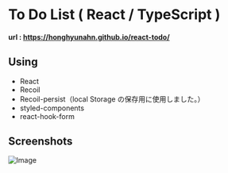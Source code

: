 # To Do List ( React / TypeScript )

#### url : https://honghyunahn.github.io/react-todo/

## Using

- React
- Recoil
- Recoil-persist（local Storage の保存用に使用しました。）
- styled-components
- react-hook-form

## Screenshots

![Image](https://github.com/user-attachments/assets/5afa282c-f0a1-4539-b7a0-031cb0784f1b)
